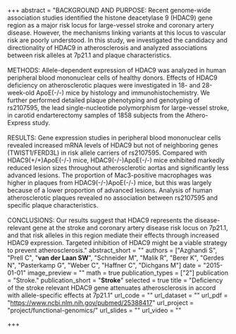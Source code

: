 +++
abstract = "BACKGROUND AND PURPOSE: Recent genome-wide association studies identified the histone deacetylase 9 (HDAC9) gene region as a major risk locus for large-vessel stroke and coronary artery disease. However, the mechanisms linking variants at this locus to vascular risk are poorly understood. In this study, we investigated the candidacy and directionality of HDAC9 in atherosclerosis and analyzed associations between risk alleles at 7p21.1 and plaque characteristics.</br></br>METHODS: Allele-dependent expression of HDAC9 was analyzed in human peripheral blood mononuclear cells of healthy donors. Effects of HDAC9 deficiency on atherosclerotic plaques were investigated in 18- and 28-week-old ApoE(-/-) mice by histology and immunohistochemistry. We further performed detailed plaque phenotyping and genotyping of rs2107595, the lead single-nucleotide polymorphism for large-vessel stroke, in carotid endarterectomy samples of 1858 subjects from the Athero-Express study.</br></br>RESULTS: Gene expression studies in peripheral blood mononuclear cells revealed increased mRNA levels of HDAC9 but not of neighboring genes (TWIST1/FERD3L) in risk allele carriers of rs2107595. Compared with HDAC9(+/+)ApoE(-/-) mice, HDAC9(-/-)ApoE(-/-) mice exhibited markedly reduced lesion sizes throughout atherosclerotic aortas and significantly less advanced lesions. The proportion of Mac3-positive macrophages was higher in plaques from HDAC9(-/-)ApoE(-/-) mice, but this was largely because of a lower proportion of advanced lesions. Analysis of human atherosclerotic plaques revealed no association between rs2107595 and specific plaque characteristics.</br></br>CONCLUSIONS: Our results suggest that HDAC9 represents the disease-relevant gene at the stroke and coronary artery disease risk locus on 7p21.1, and that risk alleles in this region mediate their effects through increased HDAC9 expression. Targeted inhibition of HDAC9 might be a viable strategy to prevent atherosclerosis."
abstract_short = ""
authors = ["Azghandi S", "Prell C", "**van der Laan SW**", "Schneider M", "Malik R", "Berer K", "Gerdes N", "Pasterkamp G", "Weber C", "Haffner C", "Dichgans M"]
date = "2015-01-01"
image_preview = ""
math = true
publication_types = ["2"]
publication = "Stroke."
publication_short = "**Stroke**"
selected = true
title = "Deficiency of the stroke relevant HDAC9 gene attenuates atherosclerosis in accord with allele-specific effects at 7p21.1"
url_code = ""
url_dataset = ""
url_pdf = "https://www.ncbi.nlm.nih.gov/pubmed/25388417"
url_project = "project/functional-genomics/"
url_slides = ""
url_video = ""

+++



 
